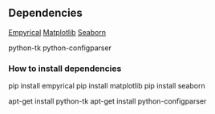 ## Dependencies

[Empyrical](https://github.com/quantopian/empyrical)
[Matplotlib](https://github.com/matplotlib/matplotlib)
[Seaborn](https://github.com/mwaskom/seaborn)

python-tk
python-configparser

### How to install dependencies
pip install empyrical
pip install matplotlib
pip install seaborn

apt-get install python-tk
apt-get install python-configparser